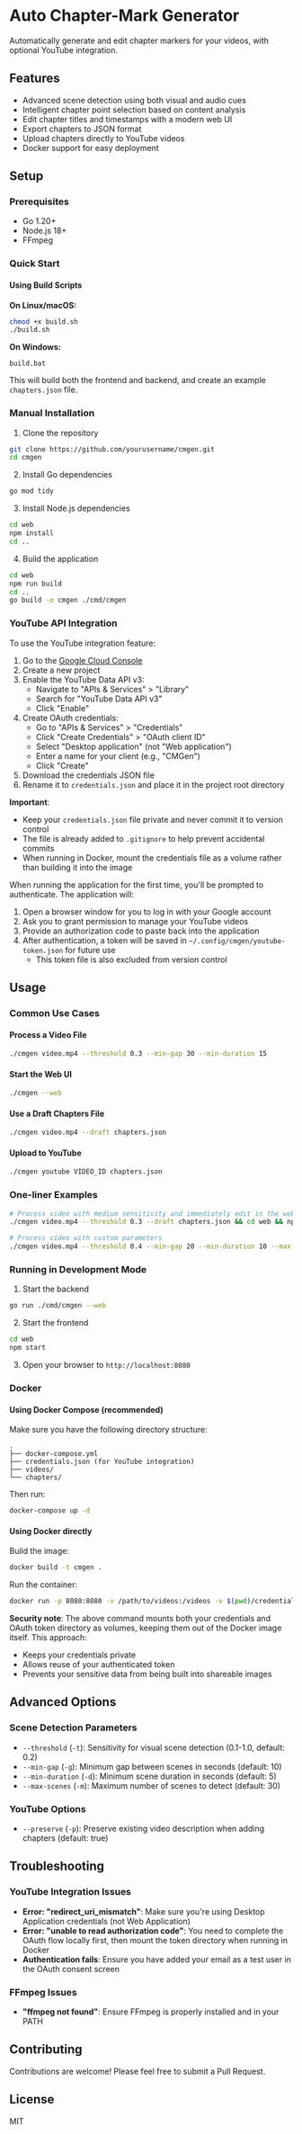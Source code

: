 # Auto Chapter-Mark Generator

Automatically generate and edit chapter markers for your videos, with optional YouTube integration.

## Features

- Advanced scene detection using both visual and audio cues
- Intelligent chapter point selection based on content analysis
- Edit chapter titles and timestamps with a modern web UI
- Export chapters to JSON format
- Upload chapters directly to YouTube videos
- Docker support for easy deployment

## Setup

### Prerequisites

- Go 1.20+
- Node.js 18+
- FFmpeg

### Quick Start

#### Using Build Scripts

**On Linux/macOS:**
```bash
chmod +x build.sh
./build.sh
```

**On Windows:**
```
build.bat
```

This will build both the frontend and backend, and create an example `chapters.json` file.

### Manual Installation

1. Clone the repository
```bash
git clone https://github.com/yourusername/cmgen.git
cd cmgen
```

2. Install Go dependencies
```bash
go mod tidy
```

3. Install Node.js dependencies
```bash
cd web
npm install
cd ..
```

4. Build the application
```bash
cd web
npm run build
cd ..
go build -o cmgen ./cmd/cmgen
```

### YouTube API Integration

To use the YouTube integration feature:

1. Go to the [Google Cloud Console](https://console.cloud.google.com/)
2. Create a new project
3. Enable the YouTube Data API v3:
   - Navigate to "APIs & Services" > "Library"
   - Search for "YouTube Data API v3"
   - Click "Enable"
4. Create OAuth credentials:
   - Go to "APIs & Services" > "Credentials"
   - Click "Create Credentials" > "OAuth client ID"
   - Select "Desktop application" (not "Web application")
   - Enter a name for your client (e.g., "CMGen")
   - Click "Create"
5. Download the credentials JSON file
6. Rename it to `credentials.json` and place it in the project root directory

**Important**: 
- Keep your `credentials.json` file private and never commit it to version control
- The file is already added to `.gitignore` to help prevent accidental commits
- When running in Docker, mount the credentials file as a volume rather than building it into the image

When running the application for the first time, you'll be prompted to authenticate. The application will:
1. Open a browser window for you to log in with your Google account
2. Ask you to grant permission to manage your YouTube videos
3. Provide an authorization code to paste back into the application
4. After authentication, a token will be saved in `~/.config/cmgen/youtube-token.json` for future use
   - This token file is also excluded from version control

## Usage

### Common Use Cases

#### Process a Video File
```bash
./cmgen video.mp4 --threshold 0.3 --min-gap 30 --min-duration 15
```

#### Start the Web UI
```bash
./cmgen --web
```

#### Use a Draft Chapters File
```bash
./cmgen video.mp4 --draft chapters.json
```

#### Upload to YouTube
```bash
./cmgen youtube VIDEO_ID chapters.json
```

### One-liner Examples

```bash
# Process video with medium sensitivity and immediately edit in the web UI
./cmgen video.mp4 --threshold 0.3 --draft chapters.json && cd web && npm start

# Process video with custom parameters
./cmgen video.mp4 --threshold 0.4 --min-gap 20 --min-duration 10 --max-scenes 15
```

### Running in Development Mode

1. Start the backend
```bash
go run ./cmd/cmgen --web
```

2. Start the frontend
```bash
cd web
npm start
```

3. Open your browser to `http://localhost:8080`

### Docker

#### Using Docker Compose (recommended)

Make sure you have the following directory structure:
```
.
├── docker-compose.yml
├── credentials.json (for YouTube integration)
├── videos/
└── chapters/
```

Then run:
```bash
docker-compose up -d
```

#### Using Docker directly

Build the image:
```bash
docker build -t cmgen .
```

Run the container:
```bash
docker run -p 8080:8080 -v /path/to/videos:/videos -v $(pwd)/credentials.json:/app/credentials.json -v $HOME/.config/cmgen:/app/.config/cmgen cmgen --web
```


**Security note**: The above command mounts both your credentials and OAuth token directory as volumes, keeping them out of the Docker image itself. This approach:
- Keeps your credentials private
- Allows reuse of your authenticated token
- Prevents your sensitive data from being built into shareable images

## Advanced Options

### Scene Detection Parameters

- `--threshold` (`-t`): Sensitivity for visual scene detection (0.1-1.0, default: 0.2)
- `--min-gap` (`-g`): Minimum gap between scenes in seconds (default: 10)
- `--min-duration` (`-d`): Minimum scene duration in seconds (default: 5)
- `--max-scenes` (`-m`): Maximum number of scenes to detect (default: 30)

### YouTube Options

- `--preserve` (`-p`): Preserve existing video description when adding chapters (default: true)

## Troubleshooting

### YouTube Integration Issues

- **Error: "redirect_uri_mismatch"**: Make sure you're using Desktop Application credentials (not Web Application)
- **Error: "unable to read authorization code"**: You need to complete the OAuth flow locally first, then mount the token directory when running in Docker
- **Authentication fails**: Ensure you have added your email as a test user in the OAuth consent screen

### FFmpeg Issues

- **"ffmpeg not found"**: Ensure FFmpeg is properly installed and in your PATH

## Contributing

Contributions are welcome! Please feel free to submit a Pull Request.

## License

MIT 